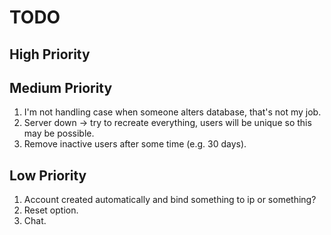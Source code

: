 # TODO

## High Priority

## Medium Priority

1. I'm not handling case when someone alters database, that's not my job.
1. Server down -> try to recreate everything, users will be unique so this may be possible.
1. Remove inactive users after some time (e.g. 30 days).

## Low Priority

1. Account created automatically and bind something to ip or something?
1. Reset option.
1. Chat.
